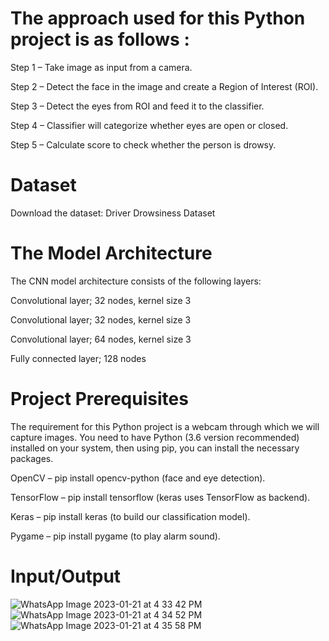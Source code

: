 # The approach used for this Python project is as follows :

Step 1 – Take image as input from a camera.

Step 2 – Detect the face in the image and create a Region of Interest (ROI).

Step 3 – Detect the eyes from ROI and feed it to the classifier.

Step 4 – Classifier will categorize whether eyes are open or closed.

Step 5 – Calculate score to check whether the person is drowsy.


# Dataset
Download the dataset: Driver Drowsiness Dataset

# The Model Architecture
The CNN model architecture consists of the following layers:

Convolutional layer; 32 nodes, kernel size 3

Convolutional layer; 32 nodes, kernel size 3

Convolutional layer; 64 nodes, kernel size 3

Fully connected layer; 128 nodes

# Project Prerequisites
The requirement for this Python project is a webcam through which we will capture images. You need to have Python (3.6 version recommended) installed on your system, then using pip, you can install the necessary packages.

OpenCV – pip install opencv-python (face and eye detection).

TensorFlow – pip install tensorflow (keras uses TensorFlow as backend).

Keras – pip install keras (to build our classification model).

Pygame – pip install pygame (to play alarm sound).

# Input/Output

![WhatsApp Image 2023-01-21 at 4 33 42 PM](https://user-images.githubusercontent.com/73791285/213864181-51632847-e33c-4d2d-9f9b-1f8c6f9c9a6d.jpeg)
![WhatsApp Image 2023-01-21 at 4 34 52 PM](https://user-images.githubusercontent.com/73791285/213864187-3324c1f2-0342-4947-98d0-c30c1ae750fc.jpeg)
![WhatsApp Image 2023-01-21 at 4 35 58 PM](https://user-images.githubusercontent.com/73791285/213864173-21209897-03d9-48af-86ca-38efca485996.jpeg)
